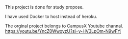 This project is done for study propose. 

I have used Docker to host instead of heroku.

The orginal project belongs to CampusX Youtube channal.
https://youtu.be/YncZ0WwxyzU?si=y-HV3LpOm-N9wFYj
